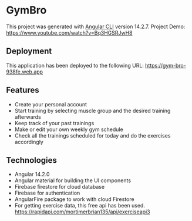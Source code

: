 # GymBro

This project was generated with [Angular CLI](https://github.com/angular/angular-cli) version 14.2.7.
Project Demo: https://www.youtube.com/watch?v=Bq3HGSRJwH8

## Deployment
This application has been deployed to the following URL: https://gym-bro-938fe.web.app 

## Features

- Create your personal account
- Start training by selecting muscle group and the desired training afterwards
- Keep track of your past trainings
- Make or edit your own weekly gym schedule
- Check all the trainings scheduled for today and do the exercises accordingly

## Technologies
- Angular 14.2.0
- Angular material for building the UI components
- Firebase firestore for cloud database
- Firebase for authentication
- AngularFire package to work with cloud Firestore
- For getting exercise data, this free api has been used. https://rapidapi.com/mortimerbrian135/api/exerciseapi3
